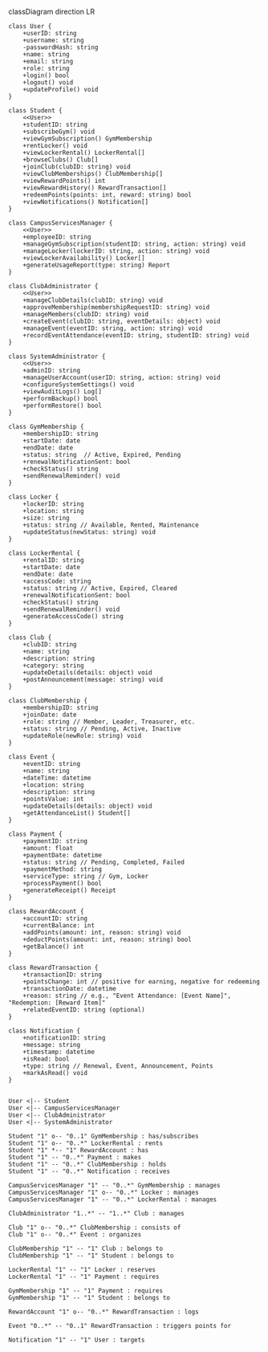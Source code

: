 classDiagram
    direction LR

    class User {
        +userID: string
        +username: string
        -passwordHash: string
        +name: string
        +email: string
        +role: string
        +login() bool
        +logout() void
        +updateProfile() void
    }

    class Student {
        <<User>>
        +studentID: string
        +subscribeGym() void
        +viewGymSubscription() GymMembership
        +rentLocker() void
        +viewLockerRental() LockerRental[]
        +browseClubs() Club[]
        +joinClub(clubID: string) void
        +viewClubMemberships() ClubMembership[]
        +viewRewardPoints() int
        +viewRewardHistory() RewardTransaction[]
        +redeemPoints(points: int, reward: string) bool
        +viewNotifications() Notification[]
    }

    class CampusServicesManager {
        <<User>>
        +employeeID: string
        +manageGymSubscription(studentID: string, action: string) void
        +manageLocker(lockerID: string, action: string) void
        +viewLockerAvailability() Locker[]
        +generateUsageReport(type: string) Report
    }

    class ClubAdministrator {
        <<User>>
        +manageClubDetails(clubID: string) void
        +approveMembership(membershipRequestID: string) void
        +manageMembers(clubID: string) void
        +createEvent(clubID: string, eventDetails: object) void
        +manageEvent(eventID: string, action: string) void
        +recordEventAttendance(eventID: string, studentID: string) void
    }

    class SystemAdministrator {
        <<User>>
        +adminID: string
        +manageUserAccount(userID: string, action: string) void
        +configureSystemSettings() void
        +viewAuditLogs() Log[]
        +performBackup() bool
        +performRestore() bool
    }

    class GymMembership {
        +membershipID: string
        +startDate: date
        +endDate: date
        +status: string  // Active, Expired, Pending
        +renewalNotificationSent: bool
        +checkStatus() string
        +sendRenewalReminder() void
    }

    class Locker {
        +lockerID: string
        +location: string
        +size: string
        +status: string // Available, Rented, Maintenance
        +updateStatus(newStatus: string) void
    }

    class LockerRental {
        +rentalID: string
        +startDate: date
        +endDate: date
        +accessCode: string
        +status: string // Active, Expired, Cleared
        +renewalNotificationSent: bool
        +checkStatus() string
        +sendRenewalReminder() void
        +generateAccessCode() string
    }

    class Club {
        +clubID: string
        +name: string
        +description: string
        +category: string
        +updateDetails(details: object) void
        +postAnnouncement(message: string) void
    }

    class ClubMembership {
        +membershipID: string
        +joinDate: date
        +role: string // Member, Leader, Treasurer, etc.
        +status: string // Pending, Active, Inactive
        +updateRole(newRole: string) void
    }

    class Event {
        +eventID: string
        +name: string
        +dateTime: datetime
        +location: string
        +description: string
        +pointsValue: int
        +updateDetails(details: object) void
        +getAttendanceList() Student[]
    }

    class Payment {
        +paymentID: string
        +amount: float
        +paymentDate: datetime
        +status: string // Pending, Completed, Failed
        +paymentMethod: string
        +serviceType: string // Gym, Locker
        +processPayment() bool
        +generateReceipt() Receipt
    }

    class RewardAccount {
        +accountID: string
        +currentBalance: int
        +addPoints(amount: int, reason: string) void
        +deductPoints(amount: int, reason: string) bool
        +getBalance() int
    }

    class RewardTransaction {
        +transactionID: string
        +pointsChange: int // positive for earning, negative for redeeming
        +transactionDate: datetime
        +reason: string // e.g., "Event Attendance: [Event Name]", "Redemption: [Reward Item]"
        +relatedEventID: string (optional)
    }

    class Notification {
        +notificationID: string
        +message: string
        +timestamp: datetime
        +isRead: bool
        +type: string // Renewal, Event, Announcement, Points
        +markAsRead() void
    }

    
    User <|-- Student
    User <|-- CampusServicesManager
    User <|-- ClubAdministrator
    User <|-- SystemAdministrator

    Student "1" o-- "0..1" GymMembership : has/subscribes
    Student "1" o-- "0..*" LockerRental : rents
    Student "1" *-- "1" RewardAccount : has
    Student "1" -- "0..*" Payment : makes
    Student "1" -- "0..*" ClubMembership : holds
    Student "1" -- "0..*" Notification : receives

    CampusServicesManager "1" -- "0..*" GymMembership : manages
    CampusServicesManager "1" o-- "0..*" Locker : manages
    CampusServicesManager "1" -- "0..*" LockerRental : manages

    ClubAdministrator "1..*" -- "1..*" Club : manages

    Club "1" o-- "0..*" ClubMembership : consists of
    Club "1" o-- "0..*" Event : organizes

    ClubMembership "1" -- "1" Club : belongs to
    ClubMembership "1" -- "1" Student : belongs to

    LockerRental "1" -- "1" Locker : reserves
    LockerRental "1" -- "1" Payment : requires

    GymMembership "1" -- "1" Payment : requires
    GymMembership "1" -- "1" Student : belongs to

    RewardAccount "1" o-- "0..*" RewardTransaction : logs

    Event "0..*" -- "0..1" RewardTransaction : triggers points for

    Notification "1" -- "1" User : targets
